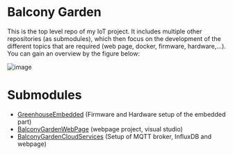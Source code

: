 # Balcony Garden
This is the top level repo of my IoT project. It includes multiple other repositories (as submodules), which then focus on the development of the different topics that are required (web page, docker, firmware, hardware,...). You can gain an overview by the figure below:

![image](https://user-images.githubusercontent.com/25708993/236217307-3450c988-f691-4dff-904d-9a0d6339c63a.png)

# Submodules
- [GreenhouseEmbedded](https://github.com/radioman85/GreenhouseEmbedded) (Firmware and Hardware setup of the embedded part)
- [BalconyGardenWebPage](https://github.com/radioman85/BalconyGardenWebPage) (webpage project, visual studio)
- [BalconyGardenCloudServices](https://github.com/radioman85/BalconyGardenCloudServices) (Setup of MQTT broker, InfluxDB and webpage)

